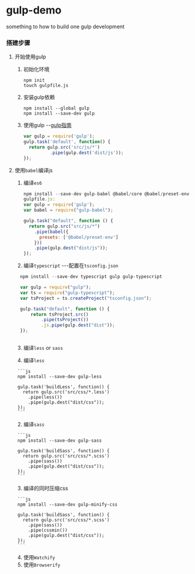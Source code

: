 # gulp-demo
something to how to build one gulp development

### 搭建步骤

1. 开始使用gulp
    1. 初始化环境

        ```
        npm init
        touch gulpfile.js
        ```

    2. 安装gulp依赖

        ```
        npm install --global gulp
        npm install --save-dev gulp
        ```

    3. 使用gulp --[gulp指南](https://www.gulpjs.com.cn/docs/api/)

        ```js
        var gulp = require('gulp');
        gulp.task('default', function() {
          return gulp.src('src/js/*')
                  .pipe(gulp.dest('dist/js'));
        });
        ```

2. 使用`babel`编译js
    1. 编译`es6`

        ```js
        npm install --save-dev gulp-babel @babel/core @babel/preset-env
        gulpfile.js:
        var gulp = require('gulp');
        var babel = require("gulp-babel");

        gulp.task("default", function () {
          return gulp.src("src/js/*")
            .pipe(babel({
              presets: ['@babel/preset-env']
            }))
            .pipe(gulp.dest("dist/js"));
        });
        ```

    2. 编译`typescript` ---配置在`tsconfig.json`

      ```js
        npm install --save-dev typescript gulp gulp-typescript

        var gulp = require("gulp");
        var ts = require("gulp-typescript");
        var tsProject = ts.createProject("tsconfig.json");

        gulp.task("default", function () {
            return tsProject.src()
                .pipe(tsProject())
                .js.pipe(gulp.dest("dist"));
        });

      ```

      ```js

      ```

    3. 编译`less` or `sass`

      1. 编译`less`

        ```js
        npm install --save-dev gulp-less

        gulp.task('buildLess', function() {
          return gulp.src('src/css/*.less')
            .pipe(less())
            .pipe(gulp.dest("dist/css"));
        });
        ```

      2. 编译`sass`

        ```js
        npm install --save-dev gulp-sass

        gulp.task('buildSass', function() {
          return gulp.src('src/css/*.scss')
            .pipe(sass())
            .pipe(gulp.dest("dist/css"));
        });
        ```
      3. 编译的同时压缩css

        ```js
        npm install --save-dev gulp-minify-css

        gulp.task('buildSass', function() {
          return gulp.src('src/css/*.scss')
            .pipe(sass())
            .pipe(cssmin())
            .pipe(gulp.dest("dist/css"));
        });
        ```

    4. 使用`Watchify`
    5. 使用`Browserify`